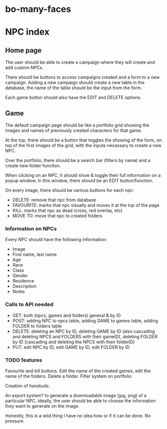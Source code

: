 # bo-many-faces

# NPC index

## Home page

The user should be able to create a campaign where they will create and add custom NPCs.

There should be buttons to access campaigns created and a form to a new campaign.
Adding a new campaign should create a new table in the database, the name of the table should be the input from the form.

Each game button should also have the EDIT and DELETE options.

## Game

The default campaign page should be like a portfolio grid showing the images and names of previously created characters for that game.

At the top, there should be a button that toggles the showing of the form, on top of the first images of the grid, with the inputs necessary to create a new NPC.

Over the portfolio, there should be a search bar (filters by name) and a create new folder function.

When clicking on an NPC, it should show & toggle their full information on a popup window. In this window, there should be an EDIT button/function.

On every image, there should be various buttons for each npc: 
- DELETE: remove that npc from database
- FAVOURITE: marks that npc visually and moves it at the top of the page
- KILL: marks that npc as dead (cross, red overlay, etc)
- MOVE TO: move that npc to created folders

### Information on NPCs

Every NPC should have the following information:

- Image
- First name, last name
- Age
- Race
- Class
- Gender
- Residence
- Description
- Notes

### Calls to API needed

- GET: both (npcs, games and folders) general & by ID
- POST: adding NPC to npcs table, adding GAME to games table, adding FOLDER to folders table
- DELETE: deleting an NPC by ID, deleting GAME by ID (also cascading and deleting NPCS and FOLDERS with their gameID), deleting FOLDER by ID (cascading and deleting the NPCS with their folderID)
- PUT: edit NPC by ID, edit GAME by ID, edit FOLDER by ID

### TODO features

Favourite and kill buttons. Edit the name of the created games, edit the name of the folders. Delete a folder. Filter system on portfolio.

Creation of handouts:

An export system? to generate a downloadable image (jpg, png) of a particular NPC. Ideally, the user should be able to choose the information they want to generate on the image.

Honestly, this is a wild thing I have no idea how or if it can be done. No pressure.
